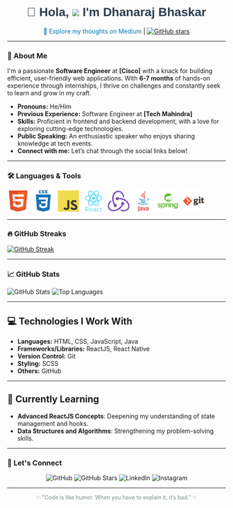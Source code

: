 <h1 align="center" style="font-family: 'Arial'; color: #2c3e50;">👋 Hola, <img src="https://media.giphy.com/media/hvRJCLFzcasrR4ia7z/giphy.gif" width="30px"/> I'm Dhanaraj Bhaskar</h1> 

<p align="center">
    <a href="https://medium.com/@dhanarajbhaskar" style="text-decoration: none; color: #0077B5;">📝 Explore my thoughts on Medium</a> | 
    <a href="https://github.com/Dhanarajb">
        <img src="https://img.shields.io/github/stars/Dhanarajb?style=social" alt="GitHub stars">
    </a>
</p>

---

### 🚀 About Me
I'm a passionate **Software Engineer** at **[Cisco]** with a knack for building efficient, user-friendly web applications. With **6-7 months** of hands-on experience through internships, I thrive on challenges and constantly seek to learn and grow in my craft.  

- **Pronouns:** He/Him
- **Previous Experience:** Software Engineer at **[Tech Mahindra]**
- **Skills:** Proficient in frontend and backend development, with a love for exploring cutting-edge technologies.
- **Public Speaking:** An enthusiastic speaker who enjoys sharing knowledge at tech events.
- **Connect with me:** Let’s chat through the social links below!

---

### 🛠️ Languages & Tools 
<div>
  <img src="https://github.com/devicons/devicon/blob/master/icons/html5/html5-original.svg" title="HTML5" alt="HTML" width="50" height="50"/>&nbsp;
  <img src="https://github.com/devicons/devicon/blob/master/icons/css3/css3-plain-wordmark.svg" title="CSS3" alt="CSS" width="50" height="50"/>&nbsp;
  <img src="https://github.com/devicons/devicon/blob/master/icons/javascript/javascript-original.svg" title="JavaScript" alt="JavaScript" width="50" height="50"/>&nbsp;
  <img src="https://github.com/devicons/devicon/blob/master/icons/react/react-original-wordmark.svg" title="React" alt="React" width="50" height="50"/>&nbsp;
  <img src="https://github.com/devicons/devicon/blob/master/icons/redux/redux-original.svg" title="Redux" alt="Redux" width="50" height="50"/>&nbsp;
  <img src="https://github.com/devicons/devicon/blob/master/icons/java/java-original-wordmark.svg" title="Java" alt="Java" width="50" height="50"/>&nbsp;
  <img src="https://github.com/devicons/devicon/blob/master/icons/spring/spring-original-wordmark.svg" title="Spring" alt="Spring" width="50" height="50"/>&nbsp;
  <img src="https://github.com/devicons/devicon/blob/master/icons/git/git-original-wordmark.svg" title="Git" alt="Git" width="50" height="50"/>
</div>

---

### 🔥 GitHub Streaks 
[![GitHub Streak](http://github-readme-streak-stats.herokuapp.com?user=Dhanarajb&theme=dark)](https://git.io/streak-stats)

---

### 📈 GitHub Stats 
![GitHub Stats](https://github-readme-stats.vercel.app/api?username=Dhanarajb&show_icons=true&hide=issues,prs&theme=dark)
![Top Languages](https://github-readme-stats.vercel.app/api/top-langs/?username=Dhanarajb&layout=compact&langs_count=4&theme=dark)

---

## 💻 Technologies I Work With
- **Languages:** HTML, CSS, JavaScript, Java
- **Frameworks/Libraries:** ReactJS, React Native
- **Version Control:** Git
- **Styling:** SCSS
- **Others:** GitHub

---

## 🌱 Currently Learning
- **Advanced ReactJS Concepts**: Deepening my understanding of state management and hooks.
- **Data Structures and Algorithms**: Strengthening my problem-solving skills.

---

### 🤝 Let's Connect
<p align="center">
	<a href="https://github.com/Dhanarajb" title="GitHub" style="text-decoration: none;">
       <img src="https://img.shields.io/badge/Explore_My_Repos-15k?style=for-the-badge&color=2088FF&logo=github&logoColor=fff" alt="GitHub"/>
    </a>
    <a href="https://github.com/Dhanarajb/Dhanarajb" title="Star My Repo" style="text-decoration: none;">
        <img src="https://img.shields.io/badge/Star_My_Projects-15k?style=for-the-badge&color=ffd000&logo=apachespark&logoColor=black" alt="GitHub Stars"/>
    </a>
    <a href="https://www.linkedin.com/in/dhanaraj-bhaskar-532111b9/" style="text-decoration: none;">
        <img src="https://img.shields.io/badge/Connect_on_LinkedIn-0a66c2?style=for-the-badge&logo=linkedin&logoColor=fff" alt="LinkedIn"/>
    </a>
    <a href="https://www.instagram.com/dhanaraj_bhaskar/" style="text-decoration: none;">
        <img src="https://img.shields.io/badge/Follow_on_Instagram-E4405F?style=for-the-badge&logo=instagram&logoColor=fff" alt="Instagram"/>
    </a>
</p>

---

<p align="center" style="font-size: 0.9em; color: #7f8c8d;">✨ "Code is like humor. When you have to explain it, it’s bad." ✨</p>
